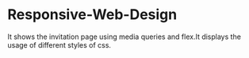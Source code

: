 # Responsive-Web-Design
It shows the invitation page using media queries and flex.It displays the usage of different styles of css. 
